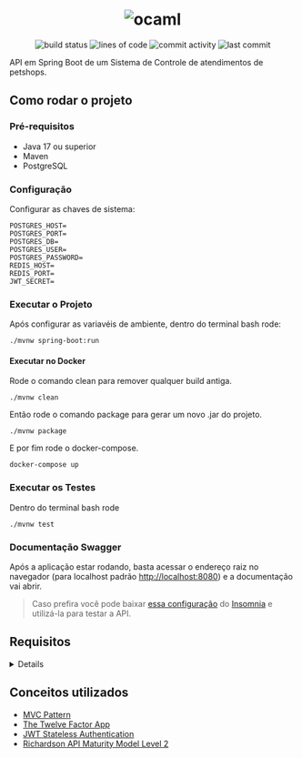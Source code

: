 <h1 align="center">
  <img src="https://uploaddeimagens.com.br/images/004/433/031/original/petshop-removebg-preview.png" alt="ocaml">
</h1>
<div align="center">

![build status](https://img.shields.io/github/actions/workflow/status/Camilotk/petshop/ci.yml?style=flat-square)
![lines of code](https://img.shields.io/tokei/lines/github/Camilotk/petshop?style=flat-square)
![commit activity](https://img.shields.io/github/commit-activity/m/Camilotk/petshop?style=flat-square)
![last commit](https://img.shields.io/github/last-commit/Camilotk/petshop?style=flat-square)

</div>

API em Spring Boot de um Sistema de Controle de atendimentos de petshops.

## Como rodar o projeto

### Pré-requisitos
- Java 17 ou superior
- Maven
- PostgreSQL

### Configuração
Configurar as chaves de sistema:
```
POSTGRES_HOST=
POSTGRES_PORT=
POSTGRES_DB=
POSTGRES_USER=
POSTGRES_PASSWORD=
REDIS_HOST=
REDIS_PORT=
JWT_SECRET=
```

### Executar o Projeto
Após configurar as variavéis de ambiente, dentro do terminal bash rode:
```
./mvnw spring-boot:run
```

#### Executar no Docker
Rode o comando clean para remover qualquer build antiga.
```
./mvnw clean
```
Então rode o comando package para gerar um novo .jar do projeto.
```
./mvnw package
```
E por fim rode o docker-compose.
```
docker-compose up
```

### Executar os Testes
Dentro do terminal bash rode
```
./mvnw test
```

### Documentação Swagger
Após a aplicação estar rodando, basta acessar o endereço raiz no navegador (para localhost padrão [http://localhost:8080](#)) e a documentação vai abrir.

> Caso prefira você pode baixar [essa configuração](./petshop.yaml) do [Insomnia](https://insomnia.rest/) e utilizá-la para testar a API.

## Requisitos
<details>

![](https://uploaddeimagens.com.br/images/004/433/038/original/objetivo_back_petshop.png)

</details>

## Conceitos utilizados
- [MVC Pattern](https://pt.wikipedia.org/wiki/MVC)
- [The Twelve Factor App](https://12factor.net/pt_br/)
- [JWT Stateless Authentication](https://jwt.io/)
- [Richardson API Maturity Model Level 2](https://en.m.wikipedia.org/wiki/Richardson_Maturity_Model)
